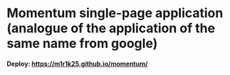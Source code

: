 # Momentum single-page application (analogue of the application of the same name from google)

#### Deploy: https://m1r1k25.github.io/momentum/
